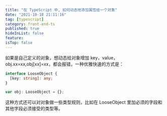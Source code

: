 ```yaml
---
title: "在 TypeScript 中, 如何动态地添加属性给一个对象"
date: "2021-10-18 21:11:16"
tag: [typescript]
category: front-end-ts
published: true
hideInList: false
feature:
isTop: false
---
```


如果是自己定义的对象，想动态给对象增加 key，value，obj.xx=xx,obj[xx]=xx，都会报错，一种优雅快速的方式是：

```typescript
interface LooseObject {
  [key: string]: any;
}

var obj: LooseObject = {};
```

这种方式还可以对对象做一些类型规则，比如在 LooseObject 里加必须的字段和其他字段必须接受的类型等。
